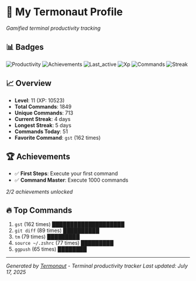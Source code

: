 # 🚀 My Termonaut Profile

*Gamified terminal productivity tracking*

## 📊 Badges

![Productivity](https://img.shields.io/badge/Productivity-80.0%25-green?style=flat-square&logo=terminal&logoColor=white) ![Achievements](https://img.shields.io/badge/Achievements-5%2F10-blue?style=flat-square&logo=terminal&logoColor=white) ![Last_active](https://img.shields.io/badge/Last+Active-7h+ago-yellow?style=flat-square&logo=terminal&logoColor=white) ![Xp](https://img.shields.io/badge/XP-Level+11+%2810523%2F14400%29-blue?style=flat-square&logo=terminal&logoColor=white) ![Commands](https://img.shields.io/badge/Commands-1849-blue?style=flat-square&logo=terminal&logoColor=white) ![Streak](https://img.shields.io/badge/Streak-4+days-green?style=flat-square&logo=terminal&logoColor=white) 

## 📈 Overview

- **Level**: 11 (XP: 10523)
- **Total Commands**: 1849
- **Unique Commands**: 713
- **Current Streak**: 4 days
- **Longest Streak**: 5 days
- **Commands Today**: 51
- **Favorite Command**: `gst` (162 times)

## 🏆 Achievements

- ✅ **First Steps**: Execute your first command
- ✅ **Command Master**: Execute 1000 commands

*2/2 achievements unlocked*

## 🔥 Top Commands

1. `gst` (162 times) ████████████████████
2. `git diff` (89 times) ██████████
3. `tm` (79 times) █████████
4. `source ~/.zshrc` (77 times) █████████
5. `ggpush` (65 times) ████████

---

*Generated by [Termonaut](https://github.com/oiahoon/termonaut) - Terminal productivity tracker*
*Last updated: July 17, 2025*
